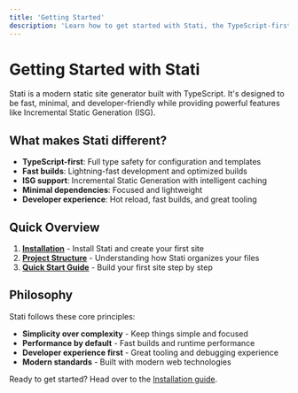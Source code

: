 ```yaml
---
title: 'Getting Started'
description: 'Learn how to get started with Stati, the TypeScript-first static site generator.'
---
```


# Getting Started with Stati

Stati is a modern static site generator built with TypeScript. It's designed to be fast, minimal, and developer-friendly while providing powerful features like Incremental Static Generation (ISG).

## What makes Stati different?

- **TypeScript-first**: Full type safety for configuration and templates
- **Fast builds**: Lightning-fast development and optimized builds
- **ISG support**: Incremental Static Generation with intelligent caching
- **Minimal dependencies**: Focused and lightweight
- **Developer experience**: Hot reload, fast builds, and great tooling

## Quick Overview

1. **[Installation](/getting-started/installation/)** - Install Stati and create your first site
2. **[Project Structure](/getting-started/project-structure/)** - Understanding how Stati organizes your files
3. **[Quick Start Guide](/getting-started/quick-start/)** - Build your first site step by step

## Philosophy

Stati follows these core principles:

- **Simplicity over complexity** - Keep things simple and focused
- **Performance by default** - Fast builds and runtime performance
- **Developer experience first** - Great tooling and debugging experience
- **Modern standards** - Built with modern web technologies

Ready to get started? Head over to the [Installation guide](/getting-started/installation/).

